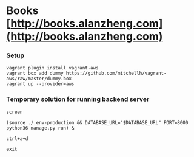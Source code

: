 # Books [http://books.alanzheng.com](http://books.alanzheng.com)

### Setup
```
vagrant plugin install vagrant-aws
vagrant box add dummy https://github.com/mitchellh/vagrant-aws/raw/master/dummy.box
vagrant up --provider=aws
```

### Temporary solution for running backend server
```
screen

(source ./.env-production && DATABASE_URL="$DATABASE_URL" PORT=8000 python36 manage.py run) &

ctrl+a+d

exit
```
